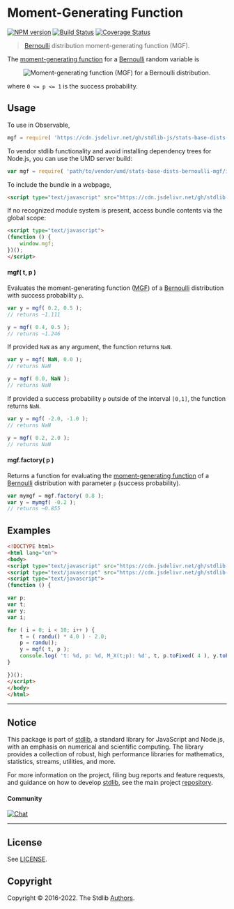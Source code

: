 <!--

@license Apache-2.0

Copyright (c) 2018 The Stdlib Authors.

Licensed under the Apache License, Version 2.0 (the "License");
you may not use this file except in compliance with the License.
You may obtain a copy of the License at

   http://www.apache.org/licenses/LICENSE-2.0

Unless required by applicable law or agreed to in writing, software
distributed under the License is distributed on an "AS IS" BASIS,
WITHOUT WARRANTIES OR CONDITIONS OF ANY KIND, either express or implied.
See the License for the specific language governing permissions and
limitations under the License.

-->

# Moment-Generating Function

[![NPM version][npm-image]][npm-url] [![Build Status][test-image]][test-url] [![Coverage Status][coverage-image]][coverage-url] <!-- [![dependencies][dependencies-image]][dependencies-url] -->

> [Bernoulli][bernoulli-distribution] distribution moment-generating function (MGF).

<!-- Section to include introductory text. Make sure to keep an empty line after the intro `section` element and another before the `/section` close. -->

<section class="intro">

The [moment-generating function][mgf] for a [Bernoulli][bernoulli-distribution] random variable is

<!-- <equation class="equation" label="eq:bernoulli_mgf_function" align="center" raw="M_X(t) := \mathbb{E}\!\left[e^{tX}\right] = 1-p + p \exp( t )" alt="Moment-generating function (MGF) for a Bernoulli distribution."> -->

<div class="equation" align="center" data-raw-text="M_X(t) := \mathbb{E}\!\left[e^{tX}\right] = 1-p + p \exp( t )" data-equation="eq:bernoulli_mgf_function">
    <img src="https://cdn.jsdelivr.net/gh/stdlib-js/stdlib@591cf9d5c3a0cd3c1ceec961e5c49d73a68374cb/lib/node_modules/@stdlib/stats/base/dists/bernoulli/mgf/docs/img/equation_bernoulli_mgf_function.svg" alt="Moment-generating function (MGF) for a Bernoulli distribution.">
    <br>
</div>

<!-- </equation> -->

where `0 <= p <= 1` is the success probability.

</section>

<!-- /.intro -->

<!-- Package usage documentation. -->



<section class="usage">

## Usage

To use in Observable,

```javascript
mgf = require( 'https://cdn.jsdelivr.net/gh/stdlib-js/stats-base-dists-bernoulli-mgf@umd/browser.js' )
```

To vendor stdlib functionality and avoid installing dependency trees for Node.js, you can use the UMD server build:

```javascript
var mgf = require( 'path/to/vendor/umd/stats-base-dists-bernoulli-mgf/index.js' )
```

To include the bundle in a webpage,

```html
<script type="text/javascript" src="https://cdn.jsdelivr.net/gh/stdlib-js/stats-base-dists-bernoulli-mgf@umd/browser.js"></script>
```

If no recognized module system is present, access bundle contents via the global scope:

```html
<script type="text/javascript">
(function () {
    window.mgf;
})();
</script>
```

#### mgf( t, p )

Evaluates the moment-generating function ([MGF][mgf]) of a [Bernoulli][bernoulli-distribution] distribution with success probability `p`.

```javascript
var y = mgf( 0.2, 0.5 );
// returns ~1.111

y = mgf( 0.4, 0.5 );
// returns ~1.246
```

If provided `NaN` as any argument, the function returns `NaN`.

```javascript
var y = mgf( NaN, 0.0 );
// returns NaN

y = mgf( 0.0, NaN );
// returns NaN
```

If provided a success probability `p` outside of the interval `[0,1]`, the function returns `NaN`.

```javascript
var y = mgf( -2.0, -1.0 );
// returns NaN

y = mgf( 0.2, 2.0 );
// returns NaN
```

#### mgf.factory( p )

Returns a function for evaluating the [moment-generating function][mgf] of a [Bernoulli][bernoulli-distribution] distribution with parameter `p` (success probability).

```javascript
var mymgf = mgf.factory( 0.8 );
var y = mymgf( -0.2 );
// returns ~0.855
```

</section>

<!-- /.usage -->

<!-- Package usage notes. Make sure to keep an empty line after the `section` element and another before the `/section` close. -->

<section class="notes">

</section>

<!-- /.notes -->

<!-- Package usage examples. -->

<section class="examples">

## Examples

<!-- eslint no-undef: "error" -->

```html
<!DOCTYPE html>
<html lang="en">
<body>
<script type="text/javascript" src="https://cdn.jsdelivr.net/gh/stdlib-js/random-base-randu@umd/browser.js"></script>
<script type="text/javascript" src="https://cdn.jsdelivr.net/gh/stdlib-js/stats-base-dists-bernoulli-mgf@umd/browser.js"></script>
<script type="text/javascript">
(function () {

var p;
var t;
var y;
var i;

for ( i = 0; i < 10; i++ ) {
    t = ( randu() * 4.0 ) - 2.0;
    p = randu();
    y = mgf( t, p );
    console.log( 't: %d, p: %d, M_X(t;p): %d', t, p.toFixed( 4 ), y.toFixed( 4 ) );
}

})();
</script>
</body>
</html>
```

</section>

<!-- /.examples -->

<!-- Section to include cited references. If references are included, add a horizontal rule *before* the section. Make sure to keep an empty line after the `section` element and another before the `/section` close. -->

<section class="references">

</section>

<!-- /.references -->

<!-- Section for related `stdlib` packages. Do not manually edit this section, as it is automatically populated. -->

<section class="related">

</section>

<!-- /.related -->

<!-- Section for all links. Make sure to keep an empty line after the `section` element and another before the `/section` close. -->


<section class="main-repo" >

* * *

## Notice

This package is part of [stdlib][stdlib], a standard library for JavaScript and Node.js, with an emphasis on numerical and scientific computing. The library provides a collection of robust, high performance libraries for mathematics, statistics, streams, utilities, and more.

For more information on the project, filing bug reports and feature requests, and guidance on how to develop [stdlib][stdlib], see the main project [repository][stdlib].

#### Community

[![Chat][chat-image]][chat-url]

---

## License

See [LICENSE][stdlib-license].


## Copyright

Copyright &copy; 2016-2022. The Stdlib [Authors][stdlib-authors].

</section>

<!-- /.stdlib -->

<!-- Section for all links. Make sure to keep an empty line after the `section` element and another before the `/section` close. -->

<section class="links">

[npm-image]: http://img.shields.io/npm/v/@stdlib/stats-base-dists-bernoulli-mgf.svg
[npm-url]: https://npmjs.org/package/@stdlib/stats-base-dists-bernoulli-mgf

[test-image]: https://github.com/stdlib-js/stats-base-dists-bernoulli-mgf/actions/workflows/test.yml/badge.svg?branch=main
[test-url]: https://github.com/stdlib-js/stats-base-dists-bernoulli-mgf/actions/workflows/test.yml?query=branch:main

[coverage-image]: https://img.shields.io/codecov/c/github/stdlib-js/stats-base-dists-bernoulli-mgf/main.svg
[coverage-url]: https://codecov.io/github/stdlib-js/stats-base-dists-bernoulli-mgf?branch=main

<!--

[dependencies-image]: https://img.shields.io/david/stdlib-js/stats-base-dists-bernoulli-mgf.svg
[dependencies-url]: https://david-dm.org/stdlib-js/stats-base-dists-bernoulli-mgf/main

-->

[chat-image]: https://img.shields.io/gitter/room/stdlib-js/stdlib.svg
[chat-url]: https://gitter.im/stdlib-js/stdlib/

[stdlib]: https://github.com/stdlib-js/stdlib

[stdlib-authors]: https://github.com/stdlib-js/stdlib/graphs/contributors

[umd]: https://github.com/umdjs/umd
[es-module]: https://developer.mozilla.org/en-US/docs/Web/JavaScript/Guide/Modules

[deno-url]: https://github.com/stdlib-js/stats-base-dists-bernoulli-mgf/tree/deno
[umd-url]: https://github.com/stdlib-js/stats-base-dists-bernoulli-mgf/tree/umd
[esm-url]: https://github.com/stdlib-js/stats-base-dists-bernoulli-mgf/tree/esm
[branches-url]: https://github.com/stdlib-js/stats-base-dists-bernoulli-mgf/blob/main/branches.md

[stdlib-license]: https://raw.githubusercontent.com/stdlib-js/stats-base-dists-bernoulli-mgf/main/LICENSE

[bernoulli-distribution]: https://en.wikipedia.org/wiki/Bernoulli_distribution

[mgf]: https://en.wikipedia.org/wiki/Moment-generating_function

</section>

<!-- /.links -->
